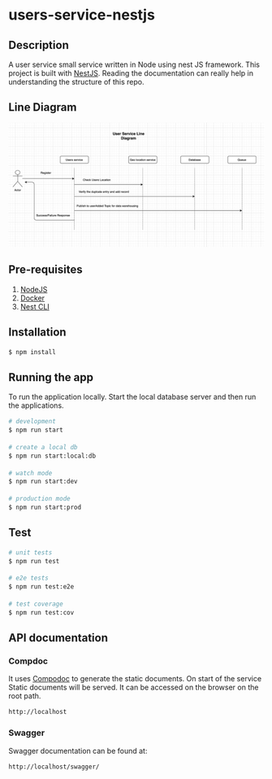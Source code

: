 # users-service-nestjs

## Description

A user service small service written in Node using nest JS framework.
This project is built with [NestJS](https://nestjs.com/).
Reading the documentation can really help in understanding the structure of this repo.

## Line Diagram

![image](users-service.png)

## Pre-requisites

1.  [NodeJS](https://nodejs.org/en/download/)
2.  [Docker](https://docs.docker.com/docker-for-mac/)
3.  [Nest CLI](https://docs.nestjs.com/cli/overview)

## Installation

```bash
$ npm install
```

## Running the app

To run the application locally. Start the local database server and then run the applications.

```bash
# development
$ npm run start

# create a local db
$ npm run start:local:db

# watch mode
$ npm run start:dev

# production mode
$ npm run start:prod
```

## Test

```bash
# unit tests
$ npm run test

# e2e tests
$ npm run test:e2e

# test coverage
$ npm run test:cov

```

## API documentation

### Compdoc

It uses [Compodoc](https://compodoc.app/guides/getting-started.html) to generate the static documents.
On start of the service Static documents will be served. It can be accessed on the browser on the root path.

```bash
http://localhost
```

### Swagger

Swagger documentation can be found at:

```bash
http://localhost/swagger/
```
